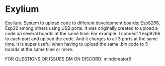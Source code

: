 # Exylium
Exylium. System to upload code to different development boards: Esp8266, Esp32 among others using USB ports. It was originally created to upload a code on several boards at the same time. For example: I connect 1 esp8266 to each port and upload the code. And it charges to all 3 ports at the same time. It is super useful when having to upload the same .bin code to 5 boards at the same time or more.

FOR QUESTIONS OR ISSUES DM ON DISCORD: mindcreator9
